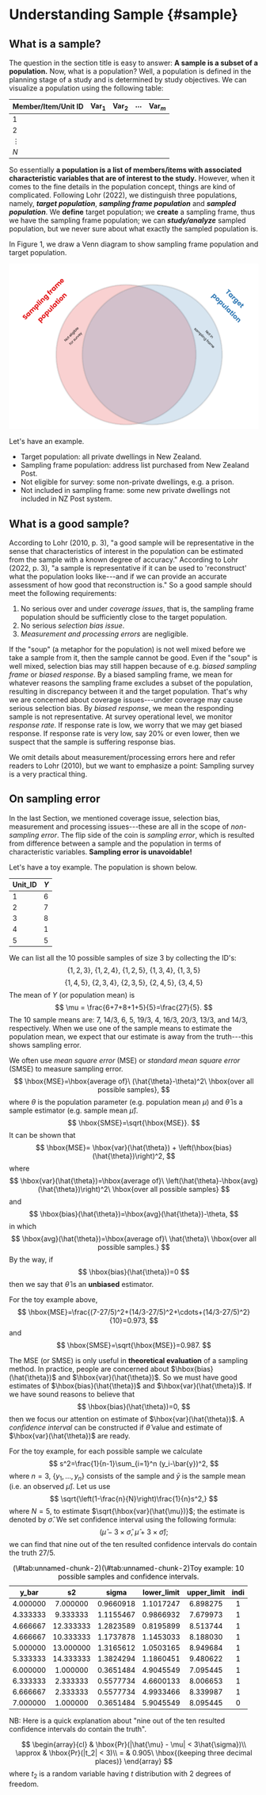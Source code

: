 # Understanding Sample {#sample}

## What is a sample?

The question in the section title is easy to answer: **A sample is a subset of a population.** Now, what is a population? Well, a population is defined in the planning stage of a study and is determined by study objectives. We can visualize a population using the following table:

Member/Item/Unit ID | Var$_1$ | Var$_2$ | $\cdots$ | Var$_m$
:---------|:-------|:-------|:----------|:-------
 1        |        |        |           |
 2        |        |        |           |
 $\vdots$ |        |        |           |
 $N$      |        |        |           |

So essentially **a population is a list of members/items with associated characteristic variables that are of interest to the study.** However, when it comes to the fine details in the population concept, things are kind of complicated. Following Lohr (2022), we distinguish three populations, namely, ***target population***, ***sampling frame population*** and ***sampled population***. We **define** target population; we **create** a sampling frame, thus we have the sampling frame population; we can ***study/analyze*** sampled population, but we never sure about what exactly the sampled population is.  

In Figure 1, we draw a Venn diagram to show sampling frame population and target population.

![Figure 1: Two-population diagram. (Created by using R with some code borrowed from Peter Ellis, http://freerangestats.info/blog/2015/08/30/starting-in-datascience)](./figs/two_population_diagram.png) 

Let's have an example.

- Target population: all private dwellings in New Zealand.
- Sampling frame population: address list purchased from New Zealand Post.
- Not eligible for survey: some non-private dwellings, e.g. a prison.
- Not included in sampling frame: some new private dwellings not included in NZ Post system.
<!-- - Not reachable: e.g. some private dwellings in certain islands are too costly to be visited. -->


## What is a good sample?

According to Lohr (2010, p. 3), "a good sample will be representative in the sense that characteristics of interest in the population can be estimated from the sample with a known degree of accuracy." According to Lohr (2022, p. 3), "a sample is representative if it can be used to 'reconstruct' what the population looks like---and if we can provide an accurate assessment of how good that reconstruction is."
So a good sample should meet the following requirements:

1. No serious over and under *coverage issues*, that is, the sampling frame population should be sufficiently close to the target population.
1. No serious *selection bias issue*.
1. *Measurement and processing errors* are negligible. 

If the "soup" (a metaphor for the population) is not well mixed before we take a sample from it, then the sample cannot be good. Even if the "soup" is well mixed, selection bias may still happen because of e.g. *biased sampling frame* or *biased response*. By a biased sampling frame, we mean for whatever reasons the sampling frame excludes a subset of the population, resulting in discrepancy between it and the target population. That's why we are concerned about coverage issues---under coverage may cause serious selection bias. By *biased response*, we mean the responding sample is not representative. At survey operational level, we monitor *response rate*. If response rate is low, we worry that we may get biased response. If response rate is very low, say 20% or even lower, then we suspect that the sample is suffering response bias.

We omit details about measurement/processing errors here and refer readers to Lohr (2010), but we want to emphasize a point: Sampling survey is a very practical thing.


## On sampling error

In the last Section, we mentioned coverage issue, selection bias, measurement and processing issues---these are all in the scope of *non-sampling error*. The flip side of the coin is *sampling error*, which is resulted from difference between a sample and the population in terms of characteristic variables. **Sampling error is unavoidable!** 

Let's have a toy example. The population is shown below.

Unit_ID | $Y$
:-------| :------
  1| 6
  2| 7
  3| 8
  4| 1
  5| 5
  
We can list all the 10 possible samples of size 3 by collecting the ID's:
$$
\{1, 2, 3\}, \ \{1, 2, 4\}, \ \{1, 2, 5\}, \ \{1, 3, 4\}, \ \{1, 3, 5\}
$$
$$
\{1, 4, 5\}, \ \{2, 3, 4\}, \ \{2, 3, 5\}, \ \{2, 4, 5\}, \ \{3, 4, 5\}
$$
The mean of $Y$ (or population mean) is
$$
\mu = \frac{6+7+8+1+5}{5}=\frac{27}{5}.
$$
The 10 sample means are: 7, 14/3, 6, 5, 19/3, 4, 16/3, 20/3, 13/3, and 14/3, respectively. When we use one of the sample means to estimate the population mean, we expect that our estimate is away from the truth---this shows sampling error. 

We often use *mean square error* (MSE) or *standard mean square error* (SMSE) to measure sampling error.
$$
\hbox{MSE}=\hbox{average of}\ (\hat{\theta}-\theta)^2\ \hbox{over all possible samples},
$$
where $\theta$ is the population parameter (e.g. population mean $\mu$) and $\hat{\theta}$ is a sample estimator (e.g. sample mean $\hat{\mu}$).
$$
\hbox{SMSE}=\sqrt{\hbox{MSE}}.
$$
It can be shown that 
$$
\hbox{MSE}= \hbox{var}(\hat{\theta}) + \left(\hbox{bias}(\hat{\theta})\right)^2,
$$
where 
$$
\hbox{var}(\hat{\theta})=\hbox{average of}\ \left(\hat{\theta}-\hbox{avg}(\hat{\theta})\right)^2\ \hbox{over all possible samples}
$$
and
$$
\hbox{bias}(\hat{\theta})=\hbox{avg}(\hat{\theta})-\theta,
$$
in which 
$$
\hbox{avg}(\hat{\theta})=\hbox{average of}\ \hat{\theta}\ \hbox{over all possible samples.}
$$
By the way, if
$$
\hbox{bias}(\hat{\theta})=0
$$
then we say that $\hat{\theta}$ is an **unbiased** estimator.

For the toy example above, 
$$
\hbox{MSE}=\frac{(7-27/5)^2+(14/3-27/5)^2+\cdots+(14/3-27/5)^2}{10}=0.973,
$$
and 
$$
\hbox{SMSE}=\sqrt{\hbox{MSE}}=0.987.
$$

The MSE (or SMSE) is only useful in **theoretical evaluation** of a sampling method. In practice, people are concerned about $\hbox{bias}(\hat{\theta})$ and $\hbox{var}(\hat{\theta})$. So we must have good estimates of $\hbox{bias}(\hat{\theta})$ and $\hbox{var}(\hat{\theta})$. If we have sound reasons to believe that 
$$
\hbox{bias}(\hat{\theta})=0,
$$
then we focus our attention on estimate of $\hbox{var}(\hat{\theta})$. A *confidence interval* can be constructed if $\hat{\theta}$ value and estimate of $\hbox{var}(\hat{\theta})$ are ready.

For the toy example, for each possible sample we calculate
$$
s^2=\frac{1}{n-1}\sum_{i=1}^n (y_i-\bar{y})^2,
$$
where $n=3$, $\{y_1, \ldots, y_n\}$ consists of the sample and $\bar{y}$ is the sample mean (i.e. an observed $\hat{\mu}$).
Let us use 
$$
\sqrt{\left(1-\frac{n}{N}\right)\frac{1}{n}s^2,}
$$
where $N=5$, to estimate $\sqrt{\hbox{var}(\hat{\mu})}$; the estimate is denoted by $\hat{\sigma}$. We set confidence interval using the following formula:
$$
(\hat{\mu} - 3\times \hat{\sigma},\  \hat{\mu} + 3\times \hat{\sigma});
$$
we can find that nine out of the ten resulted confidence intervals do contain the truth $27/5$. 



<table class="table" style="color: black; margin-left: auto; margin-right: auto;">
<caption>(\#tab:unnamed-chunk-2)(\#tab:unnamed-chunk-2)Toy example: 10 possible samples and confidence intervals.</caption>
 <thead>
  <tr>
   <th style="text-align:center;"> y_bar </th>
   <th style="text-align:center;"> s2 </th>
   <th style="text-align:center;"> sigma </th>
   <th style="text-align:center;"> lower_limit </th>
   <th style="text-align:center;"> upper_limit </th>
   <th style="text-align:center;"> indi </th>
  </tr>
 </thead>
<tbody>
  <tr>
   <td style="text-align:center;"> 4.000000 </td>
   <td style="text-align:center;"> 7.000000 </td>
   <td style="text-align:center;"> 0.9660918 </td>
   <td style="text-align:center;"> 1.1017247 </td>
   <td style="text-align:center;"> 6.898275 </td>
   <td style="text-align:center;"> 1 </td>
  </tr>
  <tr>
   <td style="text-align:center;"> 4.333333 </td>
   <td style="text-align:center;"> 9.333333 </td>
   <td style="text-align:center;"> 1.1155467 </td>
   <td style="text-align:center;"> 0.9866932 </td>
   <td style="text-align:center;"> 7.679973 </td>
   <td style="text-align:center;"> 1 </td>
  </tr>
  <tr>
   <td style="text-align:center;"> 4.666667 </td>
   <td style="text-align:center;"> 12.333333 </td>
   <td style="text-align:center;"> 1.2823589 </td>
   <td style="text-align:center;"> 0.8195899 </td>
   <td style="text-align:center;"> 8.513744 </td>
   <td style="text-align:center;"> 1 </td>
  </tr>
  <tr>
   <td style="text-align:center;"> 4.666667 </td>
   <td style="text-align:center;"> 10.333333 </td>
   <td style="text-align:center;"> 1.1737878 </td>
   <td style="text-align:center;"> 1.1453033 </td>
   <td style="text-align:center;"> 8.188030 </td>
   <td style="text-align:center;"> 1 </td>
  </tr>
  <tr>
   <td style="text-align:center;"> 5.000000 </td>
   <td style="text-align:center;"> 13.000000 </td>
   <td style="text-align:center;"> 1.3165612 </td>
   <td style="text-align:center;"> 1.0503165 </td>
   <td style="text-align:center;"> 8.949684 </td>
   <td style="text-align:center;"> 1 </td>
  </tr>
  <tr>
   <td style="text-align:center;"> 5.333333 </td>
   <td style="text-align:center;"> 14.333333 </td>
   <td style="text-align:center;"> 1.3824294 </td>
   <td style="text-align:center;"> 1.1860451 </td>
   <td style="text-align:center;"> 9.480622 </td>
   <td style="text-align:center;"> 1 </td>
  </tr>
  <tr>
   <td style="text-align:center;"> 6.000000 </td>
   <td style="text-align:center;"> 1.000000 </td>
   <td style="text-align:center;"> 0.3651484 </td>
   <td style="text-align:center;"> 4.9045549 </td>
   <td style="text-align:center;"> 7.095445 </td>
   <td style="text-align:center;"> 1 </td>
  </tr>
  <tr>
   <td style="text-align:center;"> 6.333333 </td>
   <td style="text-align:center;"> 2.333333 </td>
   <td style="text-align:center;"> 0.5577734 </td>
   <td style="text-align:center;"> 4.6600133 </td>
   <td style="text-align:center;"> 8.006653 </td>
   <td style="text-align:center;"> 1 </td>
  </tr>
  <tr>
   <td style="text-align:center;"> 6.666667 </td>
   <td style="text-align:center;"> 2.333333 </td>
   <td style="text-align:center;"> 0.5577734 </td>
   <td style="text-align:center;"> 4.9933466 </td>
   <td style="text-align:center;"> 8.339987 </td>
   <td style="text-align:center;"> 1 </td>
  </tr>
  <tr>
   <td style="text-align:center;"> 7.000000 </td>
   <td style="text-align:center;"> 1.000000 </td>
   <td style="text-align:center;"> 0.3651484 </td>
   <td style="text-align:center;"> 5.9045549 </td>
   <td style="text-align:center;"> 8.095445 </td>
   <td style="text-align:center;"> 0 </td>
  </tr>
</tbody>
</table>

NB: Here is a quick explanation about "nine out of the ten resulted confidence intervals do contain the truth".

$$
\begin{array}{cl}
& \hbox{Pr}(|\hat{\mu} - \mu| < 3\hat{\sigma})\\
\approx & \hbox{Pr}(|t_2| < 3)\\
= & 0.905\ \hbox{(keeping three decimal places)}
\end{array}
$$
where $t_2$ is a random variable having $t$ distribution with 2 degrees of freedom.

<!-- ## Why take a sample? -->

<!-- A quick answer is: -->

<!-- - We want to save costs (such as money and time). -->
<!-- - In some situations, e.g. *blood testing*, we must take a sample rather than do a **census.** -->
<!-- - "Estimates based on sample surveys are often more accurate than those based on a census because investigators can be more careful when collecting data." (Lohr, 2019) -->
